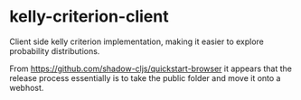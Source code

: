 # kelly-criterion-client
Client side kelly criterion implementation, making it easier to explore probability distributions.

From https://github.com/shadow-cljs/quickstart-browser it appears that the release process essentially is to take the public folder and move it onto a webhost.
